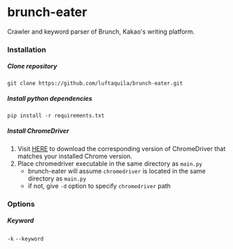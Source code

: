 # brunch-eater
Crawler and keyword parser of Brunch, Kakao's writing platform.

### Installation
##### Clone repository
```
git clone https://github.com/luftaquila/brunch-eater.git
```

##### Install python dependencies
```
pip install -r requirements.txt
```


##### Install ChromeDriver
1. Visit [HERE](https://chromedriver.chromium.org/downloads) to download the corresponding version of ChromeDriver that matches your installed Chrome version.
1. Place chromedriver executable in the same directory as `main.py`
    * brunch-eater will assume `chromedriver` is located in the same directory as `main.py`
    * if not, give `-d` option to specify `chromedriver` path
    
### Options
##### Keyword
`-k` `--keyword`
